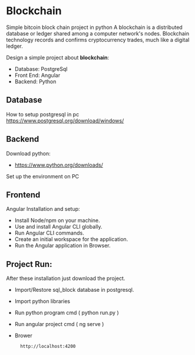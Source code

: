 # Blockchain


Simple bitcoin block chain project in python 
A blockchain is a distributed database or ledger shared among a computer network's nodes. Blockchain technology records and confirms cryptocurrency trades, much like a digital ledger.  

Design a simple project about **blockchain**:
* Database: PostgreSql 
* Front End: Angular 
* Backend: Python


## Database

 How to setup postgresql in pc
	https://www.postgresql.org/download/windows/

## Backend 
Download python: 
* https://www.python.org/downloads/
  
Set up the environment on PC
## Frontend	
Angular Installation and setup:
* Install Node/npm on your machine.
* Use and install Angular CLI globally.
* Run Angular CLI commands.
* Create an initial workspace for the application.
* Run the Angular application in Browser.
  	
## Project Run:
After these installation just download the project.
* Import/Restore sql_block database in postgresql. 
* Import python libraries 
* Run python program cmd ( python run.py )
* Run angular project cmd ( ng serve )
* Brower 
 		
   		http://localhost:4200
